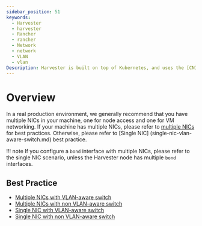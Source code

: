 ```yaml
---
sidebar_position: 51
keywords:
  - Harvester
  - harvester
  - Rancher
  - rancher
  - Network
  - network
  - VLAN
  - vlan
Description: Harvester is built on top of Kubernetes, and uses the [CNI](https://github.com/containernetworking/cni) as the interface between network providers and Kubernetes pod networking. Naturally, we implement the Harvester network based on CNI. Moreover, the Harvester UI integrates the network configuration in order to provide a user-friendly way to configure networks for VMs.
---
```


# Overview

In a real production environment, we generally recommend that you have multiple NICs in your machine, one for node access and one for VM networking. If your machine has multiple NICs, please refer to [multiple NICs](multiple-nics-vlan-aware-switch.md) for best practices. Otherwise, please refer to [Single NIC] (single-nic-vlan-aware-switch.md) best practice.

!!! note
    If you configure a `bond` interface with multiple NICs, please refer to the single NIC scenario, unless the Harvester node has multiple `bond` interfaces.

## Best Practice

- [Multiple NICs with VLAN-aware switch](multiple-nics-vlan-aware-switch.md)
- [Multiple NICs with non VLAN-aware switch](multiple-nics-non-vlan-aware-switch.md)
- [Single NIC with VLAN-aware switch](single-nic-vlan-aware-switch.md)
- [Single NIC with non VLAN-aware switch](single-nic-non-vlan-aware-switch.md)
